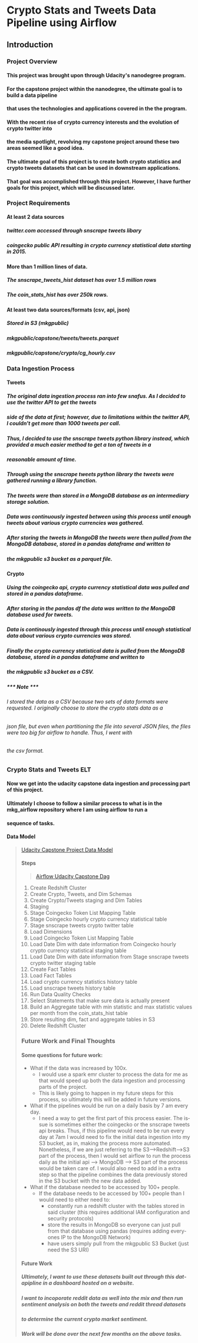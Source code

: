 # Crypto Stats and Tweets Data Pipeline using Airflow

## Introduction

### Project Overview

#### This project was brought upon through Udacity's nanodegree program.  
#### For the capstone project within the nanodegree, the ultimate goal is to build a data pipeline
#### that uses the technologies and applications covered in the the program.
#### With the recent rise of crypto currency interests and the evolution of crypto twitter into
#### the media spotlight, revolving my capstone project around these two areas seemed like a good idea.

#### The ultimate goal of this project is to create both crypto statistics and crypto tweets datasets that can be used in downstream applications.  
#### That goal was accomplished through this project.  However, I have further goals for this project, which will be discussed later.

### Project Requirements
#### At least 2 data sources
##### twitter.com accessed through snscrape tweets libary
##### coingecko public API resulting in crypto currency statistical data starting in 2015.
#### More than 1 million lines of data.
##### The snscrape_tweets_hist dataset has over 1.5 million rows
##### The coin_stats_hist has over 250k rows.
#### At least two data sources/formats (csv, api, json)
##### Stored in S3 (mkgpublic)
##### mkgpublic/capstone/tweets/tweets.parquet
##### mkgpublic/capstone/crypto/cg_hourly.csv 


### Data Ingestion Process
#### Tweets
##### The original data ingestion process ran into few snafus. As I decided to use the twitter API to get the tweets
##### side of the data at first; however, due to limitations within the twitter API, I couldn't get more than 1000 tweets per call.
##### Thus, I decided to use the snscrape tweets python library instead, which provided a much easier method to get a ton of tweets in a
##### reasonable amount of time.
##### Through using the snscrape tweets python library the tweets were gathered running a library function.
##### The tweets were than stored in a MongoDB database as an intermediary storage solution.
##### Data was continuously ingested between using this process until enough tweets about various crypto currencies was gathered.
##### After storing the tweets in MongoDB the tweets were then pulled from the MongoDB database, stored in a pandas dataframe and written to
##### the mkgpublic s3 bucket as a parquet file.

#### Crypto
##### Using the coingecko api, crypto currency statistical data was pulled and stored in a pandas dataframe.  
##### After storing in the pandas df the data was written to the MongoDB database used for tweets.
##### Data is continously ingested through this process until enough statistical data about various crypto currencies was stored.
##### Finally the crypto currency statistical data is pulled from the MongoDB database, stored in a pandas dataframe and written to 
##### the mkgpublic s3 bucket as a CSV.
##### *** Note ***
###### I stored the data as a CSV because two sets of data formats were requested.  I originally choose to store the crypto stats data as a 
###### json file, but even when partitioning the file into several JSON files, the files were too big for airflow to handle.  Thus, I went with
###### the csv format.

### Crypto Stats and Tweets ELT

#### Now we get into the udacity capstone data ingestion and processing part of this project.

#### Ultimately I choose to follow a similar process to what is in the mkg_airflow repository where I am using airflow to run a 
#### sequence of tasks.

#### Data Model

<blockquote class="imgur-embed-pub" lang="en" data-id="a/M82fKpe"  ><a href="//imgur.com/a/M82fKpe">Udacity Capstone Project Data Model</a>

#### Steps

<blockquote class="imgur-embed-pub" lang="en" data-id="a/egP96PR"  ><a href="//imgur.com/a/egP96PR">Airflow Udacity Capstone Dag</a></blockquote>

1. Create Redshift Cluster
2. Create Crypto, Tweets, and Dim Schemas
3. Create Crypto/Tweets staging and Dim Tables
4. Staging
  1. Stage Coingecko Token List Mapping Table
  2. Stage Coingecko hourly crypto currency statistical table
  3. Stage snscrape tweets crypto twitter table
5. Load Dimensions
  1. Load Coingecko Token List Mapping Table
  2. Load Date Dim with date information from Coingecko hourly crypto currency statistical staging table
  3. Load Date Dim with date information from Stage snscrape tweets crypto twitter staging table
6. Create Fact Tables
7. Load Fact Tables
  1. Load crypto currency statistics history table
  2. Load snscrape tweets history table
8. Run Data Quality Checks
  1. Select Statements that make sure data is actually present
  2. Build an Aggregate table with min statistic and max statistic values per month from the coin_stats_hist table
9. Store resulting dim, fact and aggregate tables in S3
10. Delete Redshift Cluster

### Future Work and Final Thoughts

#### Some questions for future work:
* What if the data was increased by 100x.
  * I would use a spark emr cluster to process the data for me as that would speed up both the data ingestion and processing parts of the project.
  * This is likely going to happen in my future steps for this process, so ultimately this will be added in future versions.
* What if the pipelines would be run on a daily basis by 7 am every day.
  * I need a way to get the first part of this process easier.  The issue is sometimes either the coingecko or the snscrape tweets api breaks.
  Thus, if this pipeline would need to be run every day at 7am I would need to fix the initial data ingestion into my S3 bucket, 
  as in, making the process more automated.  Nonetheless, if we are just referring to the S3-->Redshift-->S3 part of the process, then I would
  set airflow to run the process daily as the initial api --> MongoDB --> S3 part of the process would be taken care of.  I would also need to add
  in a extra step so that the pipeline combines the data previously stored in the S3 bucket with the new data added.
* What if the database needed to be accessed by 100+ people.
  * If the database needs to be accessed by 100+ people than I would need to either need to:
    * constantly run a redshift cluster with the tables stored in said cluster (this requires additional IAM configuration and security protocols)
    * store the results in MongoDB so everyone can just pull from that database using pandas (requires adding everyones IP to the MongoDB Network)
    * have users simply pull from the mkgpublic S3 Bucket (just need the S3 URI)

#### Future Work
##### Ultimately, I want to use these datasets built out through this datapipline in a dashboard hosted on a website.
##### I want to incoporate reddit data as well into the mix and then run sentiment analysis on both the tweets and reddit thread datasets
##### to determine the current crypto market sentiment.
##### Work will be done over the next few months on the above tasks.
    




